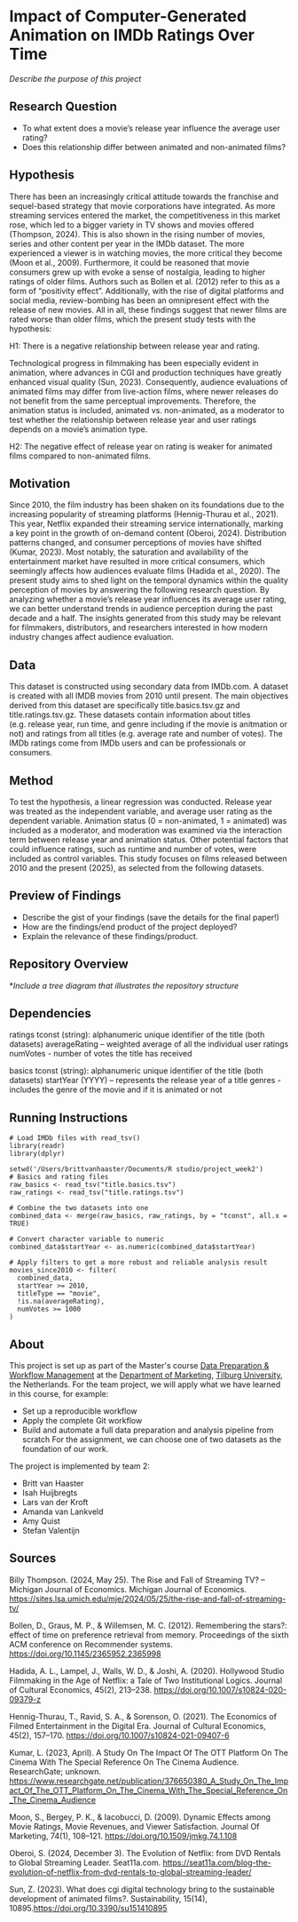 # Impact of Computer-Generated Animation on IMDb Ratings Over Time
*Describe the purpose of this project* 

## Research Question

-   To what extent does a movie’s release year influence the average
    user rating? 
-   Does this relationship differ between animated and non-animated films?

## Hypothesis

There has been an increasingly critical attitude towards the franchise
and sequel-based strategy that movie corporations have integrated. As
more streaming services entered the market, the competitiveness in this
market rose, which led to a bigger variety in TV shows and movies
offered (Thompson, 2024). This is also shown in the rising number of
movies, series and other content per year in the IMDb dataset. The more
experienced a viewer is in watching movies, the more critical they
become (Moon et al., 2009). Furthermore, it could be reasoned that movie
consumers grew up with evoke a sense of nostalgia, leading to higher
ratings of older films. Authors such as Bollen et al. (2012) refer to
this as a form of “positivity effect”. Additionally, with the rise of
digital platforms and social media, review-bombing has been an
omnipresent effect with the release of new movies. All in all, these
findings suggest that newer films are rated worse than older films,
which the present study tests with the hypothesis:

H1: There is a negative relationship between release year and rating.

Technological progress in filmmaking has been especially evident in animation, 
where advances in CGI and production techniques have greatly enhanced visual 
quality (Sun, 2023). Consequently, audience evaluations of animated films may 
differ from live-action films, where newer releases do not benefit from the 
same perceptual improvements. Therefore, the animation status is included, 
animated vs. non-animated, as a moderator to test whether the relationship 
between release year and user ratings depends on a movie’s animation type.

H2: The negative effect of release year on rating is weaker for animated films compared to non-animated films. 

## Motivation

Since 2010, the film industry has been shaken on its foundations due to
the increasing popularity of streaming platforms (Hennig-Thurau et al.,
2021). This year, Netflix expanded their streaming service
internationally, marking a key point in the growth of on-demand content
(Oberoi, 2024). Distribution patterns changed, and consumer perceptions
of movies have shifted (Kumar, 2023). Most notably, the saturation and
availability of the entertainment market have resulted in more critical
consumers, which seemingly affects how audiences evaluate films (Hadida
et al., 2020). The present study aims to shed light on the temporal
dynamics within the quality perception of movies by answering the
following research question. By analyzing whether a movie’s release year influences its average user
rating, we can better understand trends in audience perception during
the past decade and a half. The insights generated from this study may
be relevant for filmmakers, distributors, and researchers interested in
how modern industry changes affect audience evaluation.

## Data

This dataset is constructed using secondary data from IMDb.com. A
dataset is created with all IMDB movies from 2010 until present. The
main objectives derived from this dataset are specifically
title.basics.tsv.gz and title.ratings.tsv.gz. These datasets contain
information about titles (e.g. release year, run time, and genre including
if the movie is anitmation or not) and ratings from all titles (e.g. average 
rate and number of votes). The IMDb ratings come from IMDb users and can be 
professionals or consumers.



## Method

To test the hypothesis, a linear regression was conducted. Release year
was treated as the independent variable, and average user rating as the
dependent variable. Animation status (0 = non-animated, 1 = animated) was 
included as a moderator, and moderation was examined via the interaction 
term between release year and animation status. Other potential factors that 
could influence ratings, such as runtime and number of votes, were included as
control variables. This study focuses on films released between 2010 and
the present (2025), as selected from the following datasets.

## Preview of Findings 
- Describe the gist of your findings (save the details for the final paper!)
- How are the findings/end product of the project deployed?
- Explain the relevance of these findings/product. 

## Repository Overview 

**Include a tree diagram that illustrates the repository structure*

## Dependencies 

ratings tconst (string): alphanumeric unique identifier of the title
(both datasets) averageRating – weighted average of all the individual
user ratings numVotes - number of votes the title has received

basics tconst (string): alphanumeric unique identifier of the title
(both datasets) startYear (YYYY) – represents the release year of a
title genres - includes the genre of the movie and if it is animated or 
not


## Running Instructions 

    # Load IMDb files with read_tsv()
    library(readr)
    library(dplyr)

    setwd('/Users/brittvanhaaster/Documents/R studio/project_week2')
    # Basics and rating files
    raw_basics <- read_tsv("title.basics.tsv")
    raw_ratings <- read_tsv("title.ratings.tsv")

    # Combine the two datasets into one
    combined_data <- merge(raw_basics, raw_ratings, by = "tconst", all.x = TRUE)

    # Convert character variable to numeric
    combined_data$startYear <- as.numeric(combined_data$startYear)

    # Apply filters to get a more robust and reliable analysis result
    movies_since2010 <- filter(
      combined_data,
      startYear >= 2010,
      titleType == "movie",
      !is.na(averageRating),
      numVotes >= 1000
    )

## About 

This project is set up as part of the Master's course [Data Preparation & Workflow Management](https://dprep.hannesdatta.com/) at the [Department of Marketing](https://www.tilburguniversity.edu/about/schools/economics-and-management/organization/departments/marketing), [Tilburg University](https://www.tilburguniversity.edu/), the Netherlands.
For the team project, we will apply what we have learned in this course, for example:
- Set up a reproducible workflow
- Apply the complete Git workflow
- Build and automate a full data preparation and analysis pipeline from scratch
For the assignment, we can choose one of two datasets as the foundation of our work.

The project is implemented by team 2: 
- Britt van Haaster
- Isah Huijbregts
- Lars van der Kroft
- Amanda van Lankveld
- Amy Quist
- Stefan Valentijn


## Sources

Billy Thompson. (2024, May 25). The Rise and Fall of Streaming TV? –
Michigan Journal of Economics. Michigan Journal of Economics.
<https://sites.lsa.umich.edu/mje/2024/05/25/the-rise-and-fall-of-streaming-tv/>

Bollen, D., Graus, M. P., & Willemsen, M. C. (2012). Remembering the
stars?: effect of time on preference retrieval from memory. Proceedings
of the sixth ACM conference on Recommender systems.
<https://doi.org/10.1145/2365952.2365998>

Hadida, A. L., Lampel, J., Walls, W. D., & Joshi, A. (2020). Hollywood
Studio Filmmaking in the Age of Netflix: a Tale of Two Institutional
Logics. Journal of Cultural Economics, 45(2), 213–238.
<https://doi.org/10.1007/s10824-020-09379-z>

Hennig-Thurau, T., Ravid, S. A., & Sorenson, O. (2021). The Economics of
Filmed Entertainment in the Digital Era. Journal of Cultural Economics,
45(2), 157–170. <https://doi.org/10.1007/s10824-021-09407-6>

Kumar, L. (2023, April). A Study On The Impact Of The OTT Platform On
The Cinema With The Special Reference On The Cinema Audience.
ResearchGate; unknown.
<https://www.researchgate.net/publication/376650380_A_Study_On_The_Impact_Of_The_OTT_Platform_On_The_Cinema_With_The_Special_Reference_On_The_Cinema_Audience>

Moon, S., Bergey, P. K., & Iacobucci, D. (2009). Dynamic Effects among
Movie Ratings, Movie Revenues, and Viewer Satisfaction. Journal Of
Marketing, 74(1), 108–121. <https://doi.org/10.1509/jmkg.74.1.108>

Oberoi, S. (2024, December 3). The Evolution of Netflix: from DVD
Rentals to Global Streaming Leader. Seat11a.com.
<https://seat11a.com/blog-the-evolution-of-netflix-from-dvd-rentals-to-global-streaming-leader/>

Sun, Z. (2023). What does cgi digital technology bring to the sustainable 
development of animated films?. Sustainability, 15(14), 10895.<https://doi.org/10.3390/su151410895>